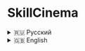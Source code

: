# SkillCinema  

<details>
<summary>🇷🇺 Русский</summary>

## О проекте  
Мобильное приложение для поиска фильмов и сериалов с использованием Kinopoisk API unofficial.  

### Возможности  
- Просмотр популярных фильмов, премьер, топ-250  
- Поиск по жанрам, странам и рейтингу  
- Сохранение в коллекции  
- Отметка просмотренных фильмов  
- Информация об актёрах и съёмочной группе  

## Технологии  
- **Язык**: Kotlin  
- **Архитектура**: Clean Architecture + MVVM  
- **API**: Kinopoisk Unofficial API https://kinopoiskapiunofficial.tech/
- **Локальная БД**: Room  
- **UI**: XML  

## Установка и настройка
### 1. Клонирование репозитория
```bash
git clone https://github.com/samkows/Android-FilmSearch-App.git
```

### 2. Настройка Firebase
1. Создайте проект в Firebase Console
2. Добавьте Android-приложение (пакет должен совпадать с "com.example.skillcinema")
3. Скачайте файл конфигурации google-services.json
4. Поместите его в папку app/ проекта

### 3. Запуск проекта
1. Откройте проект в Android Studio
2. Дождитесь завершения индексации
3. Нажмите "Run" (Shift+F10)

## Скриншоты  
<p float="left">
  <img src="skillCinema/screenshots/main.png" width="30%" />
  <img src="skillCinema/screenshots/aboutFilm.png" width="30%" />
  <img src="skillCinema/screenshots/filmography.png" width="30%" />
</p>
</details><details> <summary>🇬🇧 English</summary>
  
## About
A mobile app for searching movies and TV shows using Kinopoisk API unofficial.

### Features
- Browse popular movies, premieres, top-250
- Search by genre, country, and rating
- Save to collections
- Mark watched movies
- Actor and crew details

## Tech Stack
- **Language**: Kotlin
- **Architecture**: Clean Architecture + MVVM
- **API**: Kinopoisk Unofficial API https://kinopoiskapiunofficial.tech/
- **Local DB**: Room
- **UI**: XML

## Installation & Setup
### 1. Clone repository
```bash
git clone https://github.com/samkows/Android-FilmSearch-App.git
```

### 2. Firebase Setup
1. Create project in Firebase Console
2. Add Android app (package must match "com.example.skillcinema")
3. Download google-services.json config file
4. Place it in app/ folder

### 3. Run Project
1. Open project in Android Studio
2. Wait for indexing to complete
3. Click "Run" (Shift+F10)

## Screenshots  
<p float="left">
  <img src="skillCinema/screenshots/main.png" width="30%" />
  <img src="skillCinema/screenshots/aboutFilm.png" width="30%" />
  <img src="skillCinema/screenshots/filmography.png" width="30%" />
</p>
</details>
